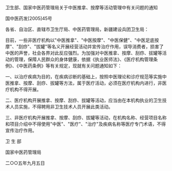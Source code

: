 卫生部、国家中医药管理局关于中医推拿、按摩等活动管理中有关问题的通知

国中医药发\[2005\]45号

各省、自治区、直辖市卫生厅局、中医药管理局，新疆建设兵团卫生局：

目前，一些非医疗机构以"中医推拿"、"中医按摩"、"中医保健"、"中医足底按摩"、"刮痧"、"拔罐"等名义开展经营活动并宣传治疗作用，误导消费者，损害了中医的声誉，社会各界对此反应强烈。为加强对中医推拿、按摩、刮痧、拔罐等活动的管理，保障人民群众的身体健康，依据《执业医师法》、《医疗机构管理条例》、《中医药条例》等有关规定，现就有关问题通知如下：

一、以治疗疾病为目的，在疾病诊断的基础上，按照中医理论和诊疗规范等实施中医推拿、按摩、刮痧、拔罐等方法，属于医疗活动，必须在医疗机构内进行，非医疗机构不得开展。

二、医疗机构开展推拿、按摩、刮痧、拔罐等活动，应当由在本机构执业的卫生技术人员实施，不得聘用非卫生技术人员开展此类活动。

三、非医疗机构开展推拿、按摩、刮痧、拔罐等活动，在机构名称、经营项目名称和项目介绍中不得使用"中医"、"医疗"、"治疗"及疾病名称等医疗专门术语，不得宣传治疗作用。

卫 生 部

国家中医药管理局

二○○五年九月五日